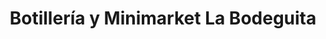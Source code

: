 ---
title: "Botillería y Minimarket La Bodeguita"
url: /antofagasta/botilleria-y-minimarket-la-bodeguita/
shop: Spirituosen
---